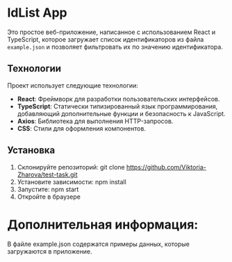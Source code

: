 # IdList App

Это простое веб-приложение, написанное с использованием React и TypeScript, которое загружает список идентификаторов из файла `example.json` и позволяет фильтровать их по значению идентификатора.

## Технологии

Проект использует следующие технологии:

- **React**: Фреймворк для разработки пользовательских интерфейсов.
- **TypeScript**: Статически типизированный язык программирования, добавляющий дополнительные функции и безопасность к JavaScript.
- **Axios**: Библиотека для выполнения HTTP-запросов.
- **CSS**: Стили для оформления компонентов.

## Установка
1. Склонируйте репозиторий: 
git clone https://github.com/Viktoria-Zharova/test-task.git
2. Установите зависимости: npm install
3. Запустите: npm start
4. Откройте в браузере

# Дополнительная информация:
В файле example.json содержатся примеры данных, которые загружаются в приложение.